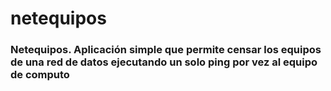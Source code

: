# netequipos
<h3>
  Netequipos. Aplicación simple que permite censar los equipos de una red de datos ejecutando un solo ping por vez al equipo de computo 
</h3>
<img src="https://github.com/trabajopro10/netequipos/static/imagen/aplicacion.png>
